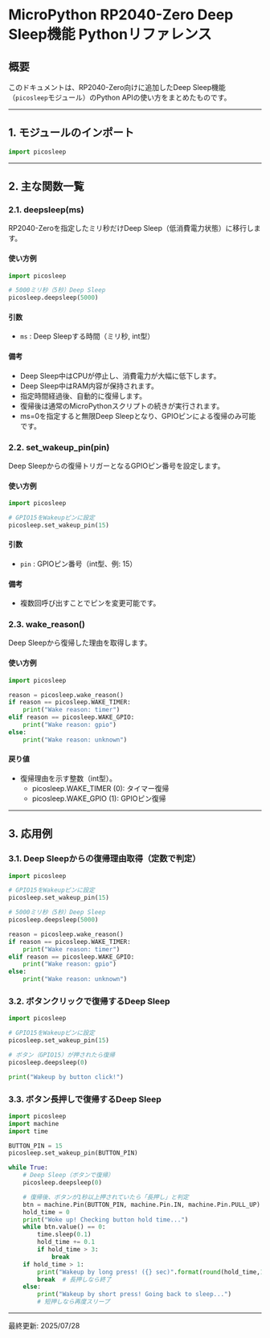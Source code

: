 # MicroPython RP2040-Zero Deep Sleep機能 Pythonリファレンス

## 概要
このドキュメントは、RP2040-Zero向けに追加したDeep Sleep機能（`picosleep`モジュール）のPython APIの使い方をまとめたものです。

---

## 1. モジュールのインポート
```python
import picosleep
```

---

## 2. 主な関数一覧

### 2.1. deepsleep(ms)
RP2040-Zeroを指定したミリ秒だけDeep Sleep（低消費電力状態）に移行します。

#### 使い方例
```python
import picosleep

# 5000ミリ秒（5秒）Deep Sleep
picosleep.deepsleep(5000)
```

#### 引数
- `ms` : Deep Sleepする時間（ミリ秒, int型）

#### 備考
- Deep Sleep中はCPUが停止し、消費電力が大幅に低下します。
- Deep Sleep中はRAM内容が保持されます。
- 指定時間経過後、自動的に復帰します。
- 復帰後は通常のMicroPythonスクリプトの続きが実行されます。
- ms=0を指定すると無限Deep Sleepとなり、GPIOピンによる復帰のみ可能です。

### 2.2. set_wakeup_pin(pin)
Deep Sleepからの復帰トリガーとなるGPIOピン番号を設定します。

#### 使い方例
```python
import picosleep

# GPIO15をWakeupピンに設定
picosleep.set_wakeup_pin(15)
```

#### 引数
- `pin` : GPIOピン番号（int型、例: 15）

#### 備考
- 複数回呼び出すことでピンを変更可能です。

### 2.3. wake_reason()
Deep Sleepから復帰した理由を取得します。

#### 使い方例
```python
import picosleep

reason = picosleep.wake_reason()
if reason == picosleep.WAKE_TIMER:
    print("Wake reason: timer")
elif reason == picosleep.WAKE_GPIO:
    print("Wake reason: gpio")
else:
    print("Wake reason: unknown")
```

#### 戻り値
- 復帰理由を示す整数（int型）。
    - picosleep.WAKE_TIMER (0): タイマー復帰
    - picosleep.WAKE_GPIO  (1): GPIOピン復帰


---

## 3. 応用例

### 3.1. Deep Sleepからの復帰理由取得（定数で判定）
```python
import picosleep

# GPIO15をWakeupピンに設定
picosleep.set_wakeup_pin(15)

# 5000ミリ秒（5秒）Deep Sleep
picosleep.deepsleep(5000)

reason = picosleep.wake_reason()
if reason == picosleep.WAKE_TIMER:
    print("Wake reason: timer")
elif reason == picosleep.WAKE_GPIO:
    print("Wake reason: gpio")
else:
    print("Wake reason: unknown")
```


### 3.2. ボタンクリックで復帰するDeep Sleep
```python
import picosleep

# GPIO15をWakeupピンに設定
picosleep.set_wakeup_pin(15)

# ボタン（GPIO15）が押されたら復帰
picosleep.deepsleep(0)

print("Wakeup by button click!")
```

### 3.3. ボタン長押しで復帰するDeep Sleep
```python
import picosleep
import machine
import time

BUTTON_PIN = 15
picosleep.set_wakeup_pin(BUTTON_PIN)

while True:
    # Deep Sleep（ボタンで復帰）
    picosleep.deepsleep(0)

    # 復帰後、ボタンが1秒以上押されていたら「長押し」と判定
    btn = machine.Pin(BUTTON_PIN, machine.Pin.IN, machine.Pin.PULL_UP)
    hold_time = 0
    print("Woke up! Checking button hold time...")
    while btn.value() == 0:
        time.sleep(0.1)
        hold_time += 0.1
        if hold_time > 3:
            break
    if hold_time > 1:
        print("Wakeup by long press! ({} sec)".format(round(hold_time,1)))
        break  # 長押しなら終了
    else:
        print("Wakeup by short press! Going back to sleep...")
        # 短押しなら再度スリープ
```

---

最終更新: 2025/07/28
